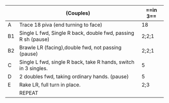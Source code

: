 ||(Couples) |==in 3==|
|-----|----|-----|
|A|Trace 18 piva (end turning to face) |18|
|B1| Single L fwd, Single R back, double fwd, passing R sh (pause) |2;2;1|
|B2| Brawle LR (facing),double fwd, not passing (pause) |2;2;1|
|C| Single L fwd, single R back, take R hands, switch in 3 singles.  |5|
|D| 2 doubles fwd, taking ordinary hands. (pause) |5|
|E| Rake LR, full turn in place. |2;3|
||REPEAT||
